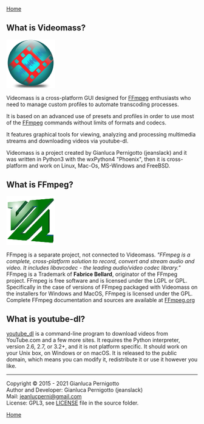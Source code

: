 [Home](index.md)

## What is Videomass?
![Image](/images/videomass.png)

Videomass is a cross-platform GUI designed for [FFmpeg](https://www.ffmpeg.org/) 
enthusiasts who need to manage custom profiles to automate transcoding 
processes.   

It is based on an advanced use of presets and profiles in order to use most of 
the [FFmpeg](https://www.ffmpeg.org/) commands without limits of formats and 
codecs.   

It features graphical tools for viewing, analyzing and processing multimedia 
streams and downloading videos via youtube-dl.  

Videomass is a project created by Gianluca Pernigotto (jeanslack) and it was
written in Python3 with the wxPython4 "Phoenix", then it is cross-platform and
work on Linux, Mac-Os, MS-Windows and FreeBSD.

## What is FFmpeg?
![Image](/images/FFmpeg2.png)

FFmpeg is a separate project, not connected to Videomass. *"FFmpeg is a
complete, cross-platform solution to record, convert and stream audio and video.
It includes libavcodec - the leading audio/video codec library."* FFmpeg is a
Trademark of **Fabrice Bellard**, originator of the FFmpeg project. FFmpeg is
free software and is licensed under the LGPL or GPL. Specifically in the case
of versions of FFmpeg packaged with Videomass on the installers for Windows and
MacOS, FFmpeg is licensed under the GPL. Complete FFmpeg documentation and
sources are available at [FFmpeg.org](https://www.ffmpeg.org/)

## What is youtube-dl?

[youtube_dl](http://ytdl-org.github.io/youtube-dl/) is a command-line program to
download videos from YouTube.com and a few more sites. It requires the Python
interpreter, version 2.6, 2.7, or 3.2+, and it is not platform specific.
It should work on your Unix box, on Windows or on macOS. It is released to the
public domain, which means you can modify it, redistribute it or use it however
you like.

------------------------------------------------
Copyright © 2015 - 2021 Gianluca Pernigotto   
Author and Developer: Gianluca Pernigotto (jeanslack)   
Mail: <jeanlucperni@gmail.com>   
License: GPL3, see [LICENSE](https://github.com/jeanslack/Videomass/blob/gh-pages/LICENSE) file in the source folder.   

[Home](index.md)
